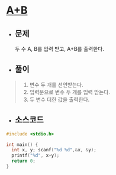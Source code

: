 # [A+B](https://www.acmicpc.net/problem/1000)

* ## 문제
  두 수 A, B를 입력 받고, A+B를 출력한다.

* ## 풀이
>1. 변수 두 개를 선언받는다.
>2. 입력문으로 변수 두 개를 입력 받는다.
>3. 두 변수 더한 값을 출력한다.

* ## 소스코드 
```c
#include <stdio.h>

int main() {
  int x, y; scanf("%d %d",&x, &y);
  printf("%d", x+y);
  return 0;
}
```
